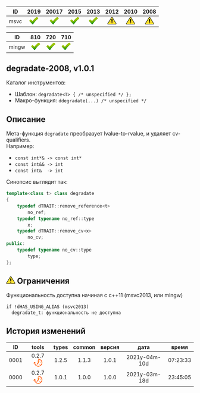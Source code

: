 ﻿
[P]: ../../../icons/progress.png
[V]: ../../../icons/success.png
[X]: ../../../icons/failed.png
[D]: ../../../icons/danger.png
[E]: ../../../icons/empty.png
[N]: ../../../icons/na.png

| **ID**  | 2019      | 20017     | 2015      | 2013      | 2012      | 2010      | 2008      |  
|:-------:|:---------:|:---------:|:---------:|:---------:|:---------:|:---------:|:---------:|  
|  msvc   | [![V]][M] | [![V]][M] | [![V]][M] | [![V]][M] | [![D]][0] | [![D]][0] | [![D]][0] |  

| **ID**  | 810       | 720       | 710       |  
|:-------:|:---------:|:---------:|:---------:|  
|  mingw  | [![V]][M] | [![V]][M] | [![V]][M] |  

[M]: #degradate  "разлагает тип: lvalue-to-rvalue"  
[0]: #-Ограничения  "degradate_t: не доступно"  

degradate-2008, v1.0.1
---

Каталог инструментов:  
  -  Шаблон: `degradate<T> { /* unspecified */ };`  
  -  Макро-функция: `ddegradate(...) /* unspecified */`  

Описание
--------
Мета-функция `degradate` преобразует lvalue-to-rvalue, и удаляет cv-qualifiers.  
Например:  
 - `const int*& -> const int*`  
 - `const int&& -> int`  
 - `const int&  -> int`  

Синопсис выглядит так:  
```cpp
template<class t> class degradate
{
    typedef dTRAIT::remove_reference<t>
        no_ref;
    typedef typename no_ref::type 
        x;
    typedef dTRAIT::remove_cv<x>
        no_cv;
public:
    typedef typename no_cv::type
        type;
};
```

[![D]][M] Ограничения
---------------------
Функциональность доступна начиная с с++11 (msvc2013, или mingw)
```
if !dHAS_USING_ALIAS (msvc2013)
  degradate_t: функциональность не доступна
```



История изменений
---

| **ID** | tools           | types | common | версия |     дата      |   время   |  
|:------:|:---------------:|:-----:|:------:|:------:|:-------------:|:---------:|  
|  0001  | 0.2.7 [![P]][M] | 1.2.5 | 1.1.3  | 1.0.1  | 2021y-04m-10d | 07:23:33  |  
|  0000  | 0.2.7 [![P]][M] | 1.0.1 | 1.0.0  | 1.0.0  | 2021y-03m-18d | 23:45:05  |  
